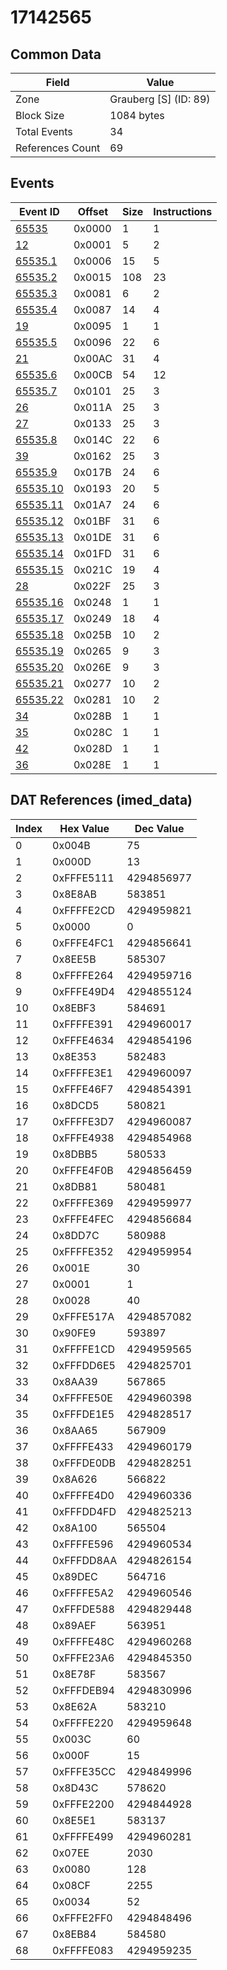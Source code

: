 # 17142565

## Common Data

| Field            | Value                 |
|------------------|-----------------------|
| Zone             | Grauberg [S] (ID: 89) |
| Block Size       | 1084 bytes            |
| Total Events     | 34                    |
| References Count | 69                    |

## Events

| Event ID                  | Offset   |   Size |   Instructions |
|---------------------------|----------|--------|----------------|
| [65535](./65535.md)       | 0x0000   |      1 |              1 |
| [12](./12.md)             | 0x0001   |      5 |              2 |
| [65535.1](./65535.1.md)   | 0x0006   |     15 |              5 |
| [65535.2](./65535.2.md)   | 0x0015   |    108 |             23 |
| [65535.3](./65535.3.md)   | 0x0081   |      6 |              2 |
| [65535.4](./65535.4.md)   | 0x0087   |     14 |              4 |
| [19](./19.md)             | 0x0095   |      1 |              1 |
| [65535.5](./65535.5.md)   | 0x0096   |     22 |              6 |
| [21](./21.md)             | 0x00AC   |     31 |              4 |
| [65535.6](./65535.6.md)   | 0x00CB   |     54 |             12 |
| [65535.7](./65535.7.md)   | 0x0101   |     25 |              3 |
| [26](./26.md)             | 0x011A   |     25 |              3 |
| [27](./27.md)             | 0x0133   |     25 |              3 |
| [65535.8](./65535.8.md)   | 0x014C   |     22 |              6 |
| [39](./39.md)             | 0x0162   |     25 |              3 |
| [65535.9](./65535.9.md)   | 0x017B   |     24 |              6 |
| [65535.10](./65535.10.md) | 0x0193   |     20 |              5 |
| [65535.11](./65535.11.md) | 0x01A7   |     24 |              6 |
| [65535.12](./65535.12.md) | 0x01BF   |     31 |              6 |
| [65535.13](./65535.13.md) | 0x01DE   |     31 |              6 |
| [65535.14](./65535.14.md) | 0x01FD   |     31 |              6 |
| [65535.15](./65535.15.md) | 0x021C   |     19 |              4 |
| [28](./28.md)             | 0x022F   |     25 |              3 |
| [65535.16](./65535.16.md) | 0x0248   |      1 |              1 |
| [65535.17](./65535.17.md) | 0x0249   |     18 |              4 |
| [65535.18](./65535.18.md) | 0x025B   |     10 |              2 |
| [65535.19](./65535.19.md) | 0x0265   |      9 |              3 |
| [65535.20](./65535.20.md) | 0x026E   |      9 |              3 |
| [65535.21](./65535.21.md) | 0x0277   |     10 |              2 |
| [65535.22](./65535.22.md) | 0x0281   |     10 |              2 |
| [34](./34.md)             | 0x028B   |      1 |              1 |
| [35](./35.md)             | 0x028C   |      1 |              1 |
| [42](./42.md)             | 0x028D   |      1 |              1 |
| [36](./36.md)             | 0x028E   |      1 |              1 |

## DAT References (imed_data)

|   Index | Hex Value   |   Dec Value |
|---------|-------------|-------------|
|       0 | 0x004B      |          75 |
|       1 | 0x000D      |          13 |
|       2 | 0xFFFE5111  |  4294856977 |
|       3 | 0x8E8AB     |      583851 |
|       4 | 0xFFFFE2CD  |  4294959821 |
|       5 | 0x0000      |           0 |
|       6 | 0xFFFE4FC1  |  4294856641 |
|       7 | 0x8EE5B     |      585307 |
|       8 | 0xFFFFE264  |  4294959716 |
|       9 | 0xFFFE49D4  |  4294855124 |
|      10 | 0x8EBF3     |      584691 |
|      11 | 0xFFFFE391  |  4294960017 |
|      12 | 0xFFFE4634  |  4294854196 |
|      13 | 0x8E353     |      582483 |
|      14 | 0xFFFFE3E1  |  4294960097 |
|      15 | 0xFFFE46F7  |  4294854391 |
|      16 | 0x8DCD5     |      580821 |
|      17 | 0xFFFFE3D7  |  4294960087 |
|      18 | 0xFFFE4938  |  4294854968 |
|      19 | 0x8DBB5     |      580533 |
|      20 | 0xFFFE4F0B  |  4294856459 |
|      21 | 0x8DB81     |      580481 |
|      22 | 0xFFFFE369  |  4294959977 |
|      23 | 0xFFFE4FEC  |  4294856684 |
|      24 | 0x8DD7C     |      580988 |
|      25 | 0xFFFFE352  |  4294959954 |
|      26 | 0x001E      |          30 |
|      27 | 0x0001      |           1 |
|      28 | 0x0028      |          40 |
|      29 | 0xFFFE517A  |  4294857082 |
|      30 | 0x90FE9     |      593897 |
|      31 | 0xFFFFE1CD  |  4294959565 |
|      32 | 0xFFFDD6E5  |  4294825701 |
|      33 | 0x8AA39     |      567865 |
|      34 | 0xFFFFE50E  |  4294960398 |
|      35 | 0xFFFDE1E5  |  4294828517 |
|      36 | 0x8AA65     |      567909 |
|      37 | 0xFFFFE433  |  4294960179 |
|      38 | 0xFFFDE0DB  |  4294828251 |
|      39 | 0x8A626     |      566822 |
|      40 | 0xFFFFE4D0  |  4294960336 |
|      41 | 0xFFFDD4FD  |  4294825213 |
|      42 | 0x8A100     |      565504 |
|      43 | 0xFFFFE596  |  4294960534 |
|      44 | 0xFFFDD8AA  |  4294826154 |
|      45 | 0x89DEC     |      564716 |
|      46 | 0xFFFFE5A2  |  4294960546 |
|      47 | 0xFFFDE588  |  4294829448 |
|      48 | 0x89AEF     |      563951 |
|      49 | 0xFFFFE48C  |  4294960268 |
|      50 | 0xFFFE23A6  |  4294845350 |
|      51 | 0x8E78F     |      583567 |
|      52 | 0xFFFDEB94  |  4294830996 |
|      53 | 0x8E62A     |      583210 |
|      54 | 0xFFFFE220  |  4294959648 |
|      55 | 0x003C      |          60 |
|      56 | 0x000F      |          15 |
|      57 | 0xFFFE35CC  |  4294849996 |
|      58 | 0x8D43C     |      578620 |
|      59 | 0xFFFE2200  |  4294844928 |
|      60 | 0x8E5E1     |      583137 |
|      61 | 0xFFFFE499  |  4294960281 |
|      62 | 0x07EE      |        2030 |
|      63 | 0x0080      |         128 |
|      64 | 0x08CF      |        2255 |
|      65 | 0x0034      |          52 |
|      66 | 0xFFFE2FF0  |  4294848496 |
|      67 | 0x8EB84     |      584580 |
|      68 | 0xFFFFE083  |  4294959235 |
